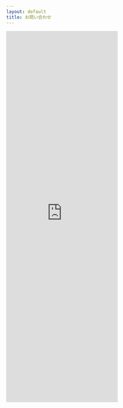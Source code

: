 ```yaml
---
layout: default
title: お問い合わせ
---
```


<iframe src="https://docs.google.com/forms/d/e/1FAIpQLSdtf2reNY99-Njnlg0pVSdClmf7uhbX_IxmDY8lseXPRFyJIg/viewform?embedded=true" height="1000" frameborder="0" marginheight="0" marginwidth="0">読み込んでいます…</iframe>

